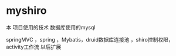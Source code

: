 # myshiro
本 项目使用的技术
数据库使用的mysql

springMVC ，spring ，Mybatis，druid数据库连接池 ，shiro控制权限，
activity工作流 以后扩展 
